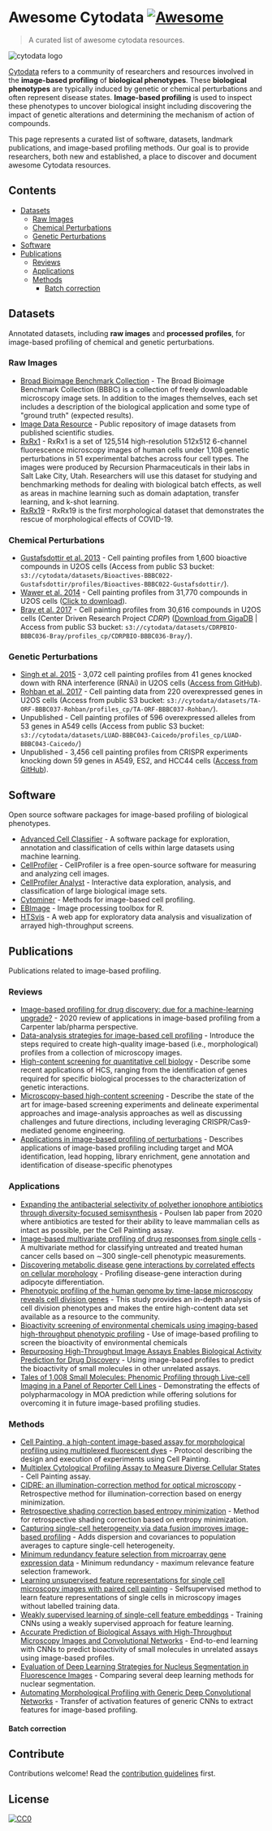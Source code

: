 # Awesome Cytodata [![Awesome](https://awesome.re/badge.svg)](https://awesome.re)

> A curated list of awesome cytodata resources.

![cytodata logo](cytodata-logo.png)

[Cytodata](https://cytodata.org/) refers to a community of researchers and resources involved in the **image-based profiling** of **biological phenotypes**.
These **biological phenotypes** are typically induced by genetic or chemical perturbations and often represent disease states.
**Image-based profiling** is used to inspect these phenotypes to uncover biological insight including discovering the impact of genetic alterations and determining the mechanism of action of compounds.

This page represents a curated list of software, datasets, landmark publications, and image-based profiling methods.
Our goal is to provide researchers, both new and established, a place to discover and document awesome Cytodata resources.

## Contents

- [Datasets](#datasets)
  - [Raw Images](#raw-images)
  - [Chemical Perturbations](#chemical-perturbations)
  - [Genetic Perturbations](#genetic-perturbations)
- [Software](#software)
- [Publications](#publications)
  - [Reviews](#reviews)
  - [Applications](#applications)
  - [Methods](#methods)
    - [Batch correction](#batch-correction)

## Datasets

Annotated datasets, including **raw images** and **processed profiles**, for image-based profiling of chemical and genetic perturbations.

### Raw Images

- [Broad Bioimage Benchmark Collection](https://data.broadinstitute.org/bbbc/) - The Broad Bioimage Benchmark Collection (BBBC) is a collection of freely downloadable microscopy image sets. In addition to the images themselves, each set includes a description of the biological application and some type of "ground truth" (expected results).
- [Image Data Resource](https://idr.openmicroscopy.org/) - Public repository of image datasets from published scientific studies.
- [RxRx1](https://www.rxrx.ai/rxrx1) - RxRx1 is a set of 125,514 high-resolution 512x512 6-channel fluorescence microscopy images of human cells under 1,108 genetic perturbations in 51 experimental batches across four cell types.  The images were produced by Recursion Pharmaceuticals in their labs in Salt Lake City, Utah.  Researchers will use this dataset for studying and benchmarking methods for dealing with biological batch effects, as well as areas in machine learning such as domain adaptation, transfer learning, and k-shot learning.
- [RxRx19](https://www.rxrx.ai/rxrx19) - RxRx19 is the first morphological dataset that demonstrates the rescue of morphological effects of COVID-19. 

### Chemical Perturbations

- [Gustafsdottir et al. 2013](https://doi.org/10.1371/journal.pone.0080999) - Cell painting profiles from 1,600 bioactive compounds in U2OS cells (Access from public S3 bucket: `s3://cytodata/datasets/Bioactives-BBBC022-Gustafsdottir/profiles/Bioactives-BBBC022-Gustafsdottir/`).
- [Wawer et al. 2014](https://doi.org/10.1073/pnas.1410933111) - Cell painting profiles from 31,770 compounds in U2OS cells ([Click to download](http://www.broadinstitute.org/mlpcn/data/Broad.PNAS2014.ProfilingData.zip)).
- [Bray et al. 2017](https://doi.org/10.1093/gigascience/giw014) - Cell painting profiles from 30,616 compounds in U2OS cells (Center Driven Research Project _CDRP_) ([Download from GigaDB](https://doi.org/10.5524/100351) | Access from public S3 bucket: `s3://cytodata/datasets/CDRPBIO-BBBC036-Bray/profiles_cp/CDRPBIO-BBBC036-Bray/`).

### Genetic Perturbations

- [Singh et al. 2015](https://doi.org/10.1371/journal.pone.0131370) - 3,072 cell painting profiles from 41 genes knocked down with RNA interference (RNAi) in U2OS cells ([Access from GitHub](https://github.com/carpenterlab/2016_bray_natprot/blob/6dcdcf72cd90bb2dbf238b3ecf94691246d8f104/supplementary_files/profiles.csv.zip)).
- [Rohban et al. 2017](https://doi.org/10.7554/eLife.24060.001) - Cell painting data from 220 overexpressed genes in U2OS cells (Access from public S3 bucket: `s3://cytodata/datasets/TA-ORF-BBBC037-Rohban/profiles_cp/TA-ORF-BBBC037-Rohban/`).
- Unpublished - Cell painting profiles of 596 overexpressed alleles from 53 genes in A549 cells (Access from public S3 bucket: `s3://cytodata/datasets/LUAD-BBBC043-Caicedo/profiles_cp/LUAD-BBBC043-Caicedo/`)
- Unpublished - 3,456 cell painting profiles from CRISPR experiments knocking down 59 genes in A549, ES2, and HCC44 cells ([Access from GitHub](https://github.com/broadinstitute/cell-health/tree/master/0.generate-profiles/data/profiles)).

## Software

Open source software packages for image-based profiling of biological phenotypes.

- [Advanced Cell Classifier](https://www.cellclassifier.org/) - A software package for exploration, annotation and classification of cells within large datasets using machine learning.
- [CellProfiler](http://cellprofiler.org/) - CellProfiler is a free open-source software for measuring and analyzing cell images.
- [CellProfiler Analyst](http://cellprofiler.org/cp-analyst/) - Interactive data exploration, analysis, and classification of large biological image sets.
- [Cytominer](https://github.com/cytomining/cytominer) - Methods for image-based cell profiling.
- [EBImage](https://github.com/aoles/EBImage) - Image processing toolbox for R.
- [HTSvis](http://htsvis.dkfz.de/HTSvis/) - A web app for exploratory data analysis and visualization of arrayed high-throughput screens.

## Publications

Publications related to image-based profiling.

### Reviews
- [Image-based profiling for drug discovery: due for a machine-learning upgrade?](https://www.nature.com/articles/s41573-020-00117-w) - 2020 review of applications in image-based profiling from a Carpenter lab/pharma perspective.
- [Data-analysis strategies for image-based cell profiling](https://doi.org/10.1038/nmeth.4397) - Introduce the steps required to create high-quality image-based (i.e., morphological) profiles from a collection of microscopy images.
- [High-content screening for quantitative cell biology](https://doi.org/10.1016/j.tcb.2016.03.008) - Describe some recent applications of HCS, ranging from the identification of genes required for specific biological processes to the characterization of genetic interactions.
- [Microscopy-based high-content screening](https://doi.org/10.1016/j.cell.2015.11.007) - Describe the state of the art for image-based screening experiments and delineate experimental approaches and image-analysis approaches as well as discussing challenges and future directions, including leveraging CRISPR/Cas9-mediated genome engineering.
- [Applications in image-based profiling of perturbations](https://doi.org/10.1016/j.copbio.2016.04.003) - Describes applications of image-based profiling including target and MOA identification, lead hopping, library enrichment, gene annotation and identification of disease-specific phenotypes

### Applications
- [Expanding the antibacterial selectivity of polyether ionophore antibiotics through diversity-focused semisynthesis](https://rdcu.be/ccBFH) - Poulsen lab paper from 2020 where antibiotics are tested for their ability to leave mammalian cells as intact as possible, per the Cell Painting assay.
- [Image-based multivariate profiling of drug responses from single cells](https://doi.org/10.1038/nmeth1032) - A multivariate method for classifying untreated and treated human cancer cells based on ∼300 single-cell phenotypic measurements.
- [Discovering metabolic disease gene interactions by correlated effects on cellular morphology](https://doi.org/10.1016/j.molmet.2019.03.001) - Profiling disease-gene interaction during adipocyte differentiation.
- [Phenotypic profiling of the human genome by time-lapse microscopy reveals cell division genes](https://doi.org/10.1038/nature08869) - This study provides an in-depth analysis of cell division phenotypes and makes the entire high-content data set available as a resource to the community.
- [Bioactivity screening of environmental chemicals using imaging-based high-throughput phenotypic profiling](https://doi.org/10.1016/j.taap.2019.114876) - Use of image-based profiling to screen the bioactivity of environmental chemicals
- [Repurposing High-Throughput Image Assays Enables Biological Activity Prediction for Drug Discovery](https://doi.org/10.1016/j.chembiol.2018.01.015) - Using image-based profiles to predict the bioactivity of small molecules in other unrelated assays. 
- [Tales of 1,008 Small Molecules: Phenomic Profiling through Live-cell Imaging in a Panel of Reporter Cell Lines](https://doi.org/10.1101/2020.03.13.990093) - Demonstrating the effects of polypharmacology in MOA prediction while offering solutions for overcoming it in future image-based profiling studies.

### Methods

- [Cell Painting, a high-content image-based assay for morphological profiling using multiplexed fluorescent dyes](https://doi.org/10.1038/nprot.2016.105) - Protocol describing the design and execution of experiments using Cell Painting.
- [Multiplex Cytological Profiling Assay to Measure Diverse Cellular States](https://doi.org/10.1371/journal.pone.0080999) - Cell Painting assay.
- [CIDRE: an illumination-correction method for optical microscopy](https://doi.org/10.1038/nmeth.3323) - Retrospective method for illumination-correction based on energy minimization.
- [Retrospective shading correction based entropy minimization](https://doi.org/10.1046/j.1365-2818.2000.00669.x) - Method for retrospective shading correction based on entropy minimization.
- [Capturing single-cell heterogeneity via data fusion improves image-based profiling](https://doi.org/10.1038/s41467-019-10154-8) - Adds dispersion and covariances to population averages to capture single-cell heterogeneity.
- [Minimum redundancy feature selection from microarray gene expression data](https://doi.org/10.1142/S0219720005001004) - Minimum redundancy - maximum relevance feature selection framework.
- [Learning unsupervised feature representations for single cell microscopy images with paired cell painting](https://doi.org/10.1101/395954) - Selfsupervised method to learn feature representations of single cells in microscopy images without labelled training data.
- [Weakly supervised learning of single-cell feature embeddings](https://doi.org/10.1109/CVPR.2018.00970) - Training CNNs using a weakly supervised approach for feature learning.
- [Accurate Prediction of Biological Assays with High-Throughput Microscopy Images and Convolutional Networks](https://doi.org/10.1021/acs.jcim.8b00670) - End-to-end learning with CNNs to predict bioactivity of small molecules in unrelated assays using image-based profiles.
- [Evaluation of Deep Learning Strategies for Nucleus Segmentation in Fluorescence Images](https://doi.org/10.1002/cyto.a.23863) - Comparing several deep learning methods for nuclear segmentation. 
- [Automating Morphological Profiling with Generic Deep Convolutional Networks](https://doi.org/10.1101/085118) - Transfer of activation features of generic CNNs to extract features for image-based profiling.

#### Batch correction

## Contribute

Contributions welcome! Read the [contribution guidelines](contributing.md) first.

## License

[![CC0](http://mirrors.creativecommons.org/presskit/buttons/88x31/svg/cc-zero.svg)](http://creativecommons.org/publicdomain/zero/1.0)
